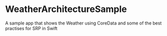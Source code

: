 # WeatherArchitectureSample
A sample app that shows the Weather using CoreData and some of the best practises for SRP in Swift 
